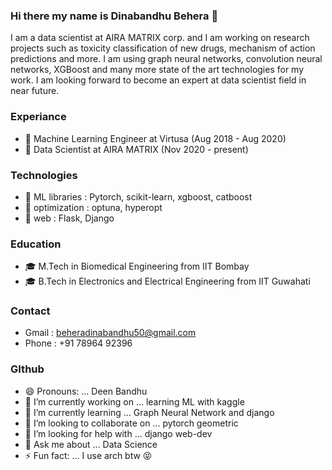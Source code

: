 ### Hi there my name is Dinabandhu Behera :raised_hands:

I am a data scientist at AIRA MATRIX corp. and I am working on research projects such as toxicity classification of new drugs, mechanism of action predictions and more. I am using graph neural networks, convolution neural networks, XGBoost and many more state of the art technologies for my work. I am looking forward to become an expert at data scientist field in near future. 

### Experiance
- :robot: Machine Learning Engineer at Virtusa (Aug 2018 - Aug 2020)
- :robot: Data Scientist at AIRA MATRIX (Nov 2020 - present)

### Technologies
- 🌟 ML libraries : Pytorch, scikit-learn, xgboost, catboost
- 🌟 optimization : optuna, hyperopt
- 🌟 web : Flask, Django

### Education
- :mortar_board: M.Tech in Biomedical Engineering from IIT Bombay 
- :mortar_board: B.Tech in Electronics and Electrical Engineering from IIT Guwahati

### Contact
- Gmail : beheradinabandhu50@gmail.com
- Phone : +91 78964 92396

### GIthub
- 😄 Pronouns: ... Deen Bandhu
- 🔭 I’m currently working on ... learning ML with kaggle
- 🌱 I’m currently learning ... Graph Neural Network and django
- 👯 I’m looking to collaborate on ... pytorch geometric
- 🤔 I’m looking for help with ... django web-dev
- 💬 Ask me about ... Data Science
- ⚡ Fun fact: ... I use arch btw  :stuck_out_tongue_closed_eyes:

